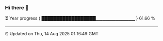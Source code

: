### Hi there 👋

⏳ Year progress { ██████████████████▁▁▁▁▁▁▁▁▁▁▁▁ } 61.66 %

---

⏰ Updated on Thu, 14 Aug 2025 01:16:49 GMT

